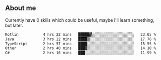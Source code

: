 ## About me
Currently have 0 skills which could be useful, maybe i'll learn something, but later.

<!--START_SECTION:waka-->

```txt
Kotlin           4 hrs 22 mins   █████▓░░░░░░░░░░░░░░░░░░░   23.05 %
Java             3 hrs 22 mins   ████▒░░░░░░░░░░░░░░░░░░░░   17.76 %
TypeScript       2 hrs 57 mins   ████░░░░░░░░░░░░░░░░░░░░░   15.55 %
Other            2 hrs 40 mins   ███▓░░░░░░░░░░░░░░░░░░░░░   14.10 %
C#               2 hrs 16 mins   ███░░░░░░░░░░░░░░░░░░░░░░   11.99 %
```

<!--END_SECTION:waka-->
